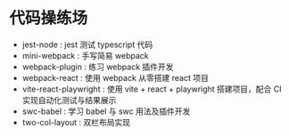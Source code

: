 # 代码操练场

- jest-node : jest 测试 typescript 代码
- mini-webpack : 手写简易 webpack
- webpack-plugin : 练习 webpack 插件开发
- webpack-react : 使用 webpack 从零搭建 react 项目
- vite-react-playwright : 使用 vite + react + playwright 搭建项目，配合 CI 实现自动化测试与结果展示
- swc-babel : 学习 babel 与 swc 用法及插件开发
- two-col-layout : 双栏布局实现
